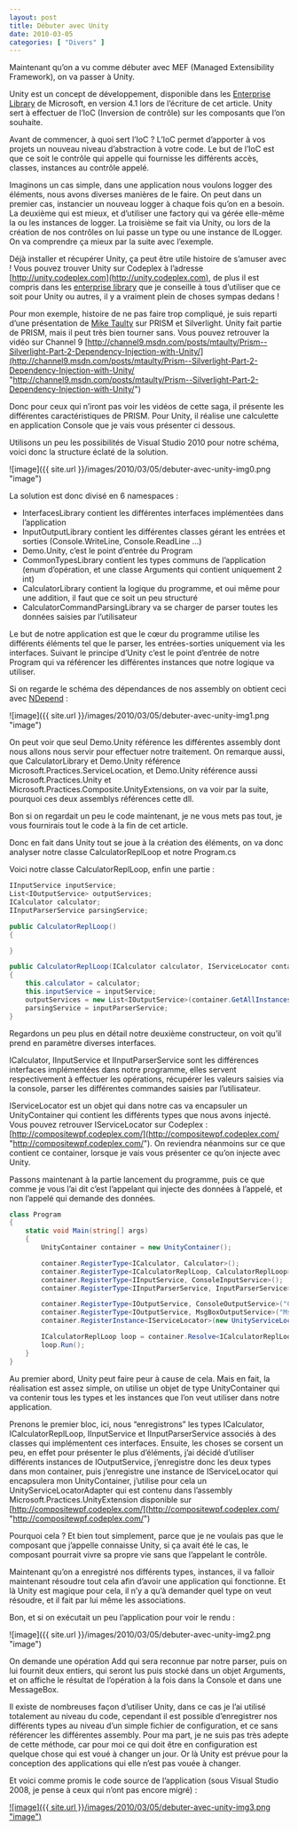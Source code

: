 ```yaml
---
layout: post
title: Débuter avec Unity
date: 2010-03-05
categories: [ "Divers" ]
---
```


Maintenant qu’on a vu comme débuter avec MEF (Managed Extensibility Framework), on va passer à Unity.

Unity est un concept de développement, disponible dans les [Enterprise Library](http://msdn.microsoft.com/en-us/library/cc467894.aspx) de Microsoft, en version 4.1 lors de l’écriture de cet article. Unity sert à effectuer de l’IoC (Inversion de contrôle) sur les composants que l’on souhaite.

Avant de commencer, à quoi sert l’IoC ? L’IoC permet d’apporter à vos projets un nouveau niveau d’abstraction à votre code. Le but de l’IoC est que ce soit le contrôle qui appelle qui fournisse les différents accès, classes, instances au contrôle appelé.

Imaginons un cas simple, dans une application nous voulons logger des éléments, nous avons diverses manières de le faire. On peut dans un premier cas, instancier un nouveau logger à chaque fois qu’on en a besoin. La deuxième qui est mieux, et d’utiliser une factory qui va gérée elle-même la ou les instances de logger. La troisième se fait via Unity, ou lors de la création de nos contrôles on lui passe un type ou une instance de ILogger. On va comprendre ça mieux par la suite avec l’exemple.

Déjà installer et récupérer Unity, ça peut être utile histoire de s’amuser avec ! Vous pouvez trouver Unity sur Codeplex à l’adresse [http://unity.codeplex.com](http://unity.codeplex.com), de plus il est compris dans les [enterprise library](http://msdn.microsoft.com/en-us/library/cc467894.aspx) que je conseille à tous d’utiliser que ce soit pour Unity ou autres, il y a vraiment plein de choses sympas dedans !

Pour mon exemple, histoire de ne pas faire trop compliqué, je suis reparti d’une présentation de [Mike Taulty](http://mtaulty.com/communityserver/blogs/mike_taultys_blog/default.aspx) sur PRISM et Silverlight. Unity fait partie de PRISM, mais il peut très bien tourner sans. Vous pouvez retrouver la vidéo sur Channel 9 [http://channel9.msdn.com/posts/mtaulty/Prism--Silverlight-Part-2-Dependency-Injection-with-Unity/](http://channel9.msdn.com/posts/mtaulty/Prism--Silverlight-Part-2-Dependency-Injection-with-Unity/ "http://channel9.msdn.com/posts/mtaulty/Prism--Silverlight-Part-2-Dependency-Injection-with-Unity/")

Donc pour ceux qui n’iront pas voir les vidéos de cette saga, il présente les différentes caractéristiques de PRISM. Pour Unity, il réalise une calculette en application Console que je vais vous présenter ci dessous.

Utilisons un peu les possibilités de Visual Studio 2010 pour notre schéma, voici donc la structure éclaté de la solution.

![image]({{ site.url }}/images/2010/03/05/debuter-avec-unity-img0.png "image")

La solution est donc divisé en 6 namespaces :

*   InterfacesLibrary contient les différentes interfaces implémentées dans l’application
*   InputOutputLibrary contient les différentes classes gérant les entrées et sorties (Console.WriteLine, Console.ReadLine …)
*   Demo.Unity, c’est le point d’entrée du Program
*   CommonTypesLibrary contient les types communs de l’application (enum d’opération, et une classe Arguments qui contient uniquement 2 int)
*   CalculatorLibrary contient la logique du programme, et oui même pour une addition, il faut que ce soit un peu structuré
*   CalculatorCommandParsingLibrary va se charger de parser toutes les données saisies par l’utilisateur

Le but de notre application est que le cœur du programme utilise les différents éléments tel que le parser, les entrées-sorties uniquement via les interfaces. Suivant le principe d’Unity c’est le point d’entrée de notre Program qui va référencer les différentes instances que notre logique va utiliser.

Si on regarde le schéma des dépendances de nos assembly on obtient ceci avec [NDepend](http://ndepend.com) :

![image]({{ site.url }}/images/2010/03/05/debuter-avec-unity-img1.png "image")

On peut voir que seul Demo.Unity référence les différentes assembly dont nous allons nous servir pour effectuer notre traitement. On remarque aussi, que CalculatorLibrary et Demo.Unity référence Microsoft.Practices.ServiceLocation, et Demo.Unity référence aussi Microsoft.Practices.Unity et Microsoft.Practices.Composite.UnityExtensions, on va voir par la suite, pourquoi ces deux assemblys références cette dll.

Bon si on regardait un peu le code maintenant, je ne vous mets pas tout, je vous fournirais tout le code à la fin de cet article.

Donc en fait dans Unity tout se joue à la création des éléments, on va donc analyser notre classe CalculatorReplLoop et notre Program.cs

Voici notre classe CalculatorReplLoop, enfin une partie :

```csharp
IInputService inputService;  
List<IOutputService> outputServices;  
ICalculator calculator;  
IInputParserService parsingService;

public CalculatorReplLoop()  
{

}

public CalculatorReplLoop(ICalculator calculator, IServiceLocator container, IInputService inputService, IInputParserService inputParserService)  
{  
    this.calculator = calculator;  
    this.inputService = inputService;  
    outputServices = new List<IOutputService>(container.GetAllInstances<IOutputService>());  
    parsingService = inputParserService;  
}
```

Regardons un peu plus en détail notre deuxième constructeur, on voit qu’il prend en paramètre diverses interfaces.

ICalculator, IInputService et IInputParserService sont les différences interfaces implémentées dans notre programme, elles servent respectivement à effectuer les opérations, récupérer les valeurs saisies via la console, parser les différentes commandes saisies par l’utilisateur.

IServiceLocator est un objet qui dans notre cas va encapsuler un UnityContainer qui contient les différents types que nous avons injecté. Vous pouvez retrouver IServiceLocator sur Codeplex : [http://compositewpf.codeplex.com/](http://compositewpf.codeplex.com/ "http://compositewpf.codeplex.com/"). On reviendra néanmoins sur ce que contient ce container, lorsque je vais vous présenter ce qu’on injecte avec Unity.

Passons maintenant à la partie lancement du programme, puis ce que comme je vous l’ai dit c’est l’appelant qui injecte des données à l’appelé, et non l’appelé qui demande des données.

```csharp
class Program  
{  
    static void Main(string[] args)  
    {  
        UnityContainer container = new UnityContainer();

        container.RegisterType<ICalculator, Calculator>();  
        container.RegisterType<ICalculatorReplLoop, CalculatorReplLoop>();  
        container.RegisterType<IInputService, ConsoleInputService>();  
        container.RegisterType<IInputParserService, InputParserService>();

        container.RegisterType<IOutputService, ConsoleOutputService>("Consoleoutput");  
        container.RegisterType<IOutputService, MsgBoxOutputService>("MsgBoxOutput");  
        container.RegisterInstance<IServiceLocator>(new UnityServiceLocatorAdapter(container));

        ICalculatorReplLoop loop = container.Resolve<ICalculatorReplLoop>();  
        loop.Run();  
    }  
}
```

Au premier abord, Unity peut faire peur à cause de cela. Mais en fait, la réalisation est assez simple, on utilise un objet de type UnityContainer qui va contenir tous les types et les instances que l’on veut utiliser dans notre application.

Prenons le premier bloc, ici, nous “enregistrons” les types ICalculator, ICalculatorReplLoop, IInputService et IInputParserService associés à des classes qui implémentent ces interfaces. Ensuite, les choses se corsent un peu, en effet pour présenter le plus d’éléments, j’ai décidé d’utiliser différents instances de IOutputService, j’enregistre donc les deux types dans mon container, puis j’enregistre une instance de IServiceLocator qui encapsulera mon UnityContainer, j’utilise pour cela un UnityServiceLocatorAdapter qui est contenu dans l’assembly Microsoft.Practices.UnityExtension disponible sur [http://compositewpf.codeplex.com/](http://compositewpf.codeplex.com/ "http://compositewpf.codeplex.com/")

Pourquoi cela ? Et bien tout simplement, parce que je ne voulais pas que le composant que j’appelle connaisse Unity, si ça avait été le cas, le composant pourrait vivre sa propre vie sans que l’appelant le contrôle.

Maintenant qu’on a enregistré nos différents types, instances, il va falloir maintenant résoudre tout cela afin d’avoir une application qui fonctionne. Et là Unity est magique pour cela, il n’y a qu’à demander quel type on veut résoudre, et il fait par lui même les associations.

Bon, et si on exécutait un peu l’application pour voir le rendu :

![image]({{ site.url }}/images/2010/03/05/debuter-avec-unity-img2.png "image")

On demande une opération Add qui sera reconnue par notre parser, puis on lui fournit deux entiers, qui seront lus puis stocké dans un objet Arguments, et on affiche le résultat de l’opération à la fois dans la Console et dans une MessageBox.

Il existe de nombreuses façon d’utiliser Unity, dans ce cas je l’ai utilisé totalement au niveau du code, cependant il est possible d’enregistrer nos différents types au niveau d’un simple fichier de configuration, et ce sans référencer les différentes assembly. Pour ma part, je ne suis pas très adepte de cette méthode, car pour moi ce qui doit être en configuration est quelque chose qui est voué à changer un jour. Or là Unity est prévue pour la conception des applications qui elle n’est pas vouée à changer.

Et voici comme promis le code source de l’application (sous Visual Studio 2008, je pense à ceux qui n’ont pas encore migré) :

[![image]({{ site.url }}/images/2010/03/05/debuter-avec-unity-img3.png "image")](http://cid-27033cda87e10205.skydrive.live.com/self.aspx/Blog/Demo.Unity.zip)